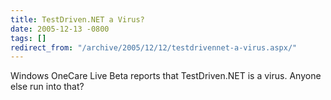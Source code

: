 ```yaml
---
title: TestDriven.NET a Virus?
date: 2005-12-13 -0800
tags: []
redirect_from: "/archive/2005/12/12/testdrivennet-a-virus.aspx/"
---
```


Windows OneCare Live Beta reports that TestDriven.NET is a virus. Anyone
else run into that?


